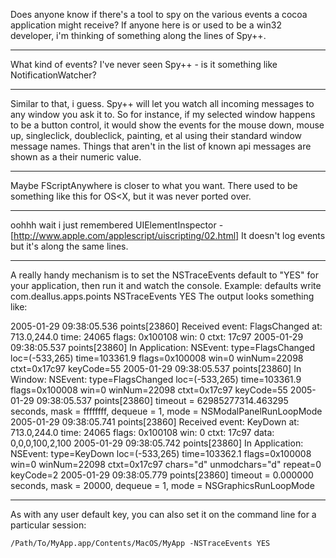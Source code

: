 Does anyone know if there's a tool to spy on the various events a cocoa application might receive?   If anyone here is or used to be a win32 developer, i'm thinking of something along the lines of Spy++.

----

What kind of events? I've never seen Spy++ - is it something like NotificationWatcher?

---- 

Similar to that, i guess.  Spy++ will let you watch all incoming messages to any window you ask it to.   So for instance, if my selected window happens to be a button control, it would show the events for the mouse down, mouse up, singleclick, doubleclick, painting, et al using their standard window message names.   Things that aren't in the list of known api messages are shown as a their numeric value.

----

Maybe FScriptAnywhere is closer to what you want. There used to be something like this for OS<X, but it was never ported over.

----

oohhh wait i just remembered UIElementInspector - [http://www.apple.com/applescript/uiscripting/02.html] It doesn't log events but it's along the same lines.

----

A really handy mechanism is to set the NSTraceEvents default to "YES" for your application, then run it and watch the console. Example:    defaults write com.deallus.apps.points NSTraceEvents YES The output looks something like:

    
2005-01-29 09:38:05.536 points[23860] Received event: FlagsChanged at: 713.0,244.0 time: 24065 flags: 0x100108 win: 0 ctxt: 17c97
2005-01-29 09:38:05.537 points[23860]     In Application: NSEvent: type=FlagsChanged loc=(-533,265) time=103361.9 flags=0x100008 win=0 winNum=22098 ctxt=0x17c97 keyCode=55
2005-01-29 09:38:05.537 points[23860]     In Window: NSEvent: type=FlagsChanged loc=(-533,265) time=103361.9 flags=0x100008 win=0 winNum=22098 ctxt=0x17c97 keyCode=55
2005-01-29 09:38:05.537 points[23860] timeout = 62985277314.463295 seconds, mask = ffffffff, dequeue = 1, mode = NSModalPanelRunLoopMode
2005-01-29 09:38:05.741 points[23860] Received event: KeyDown at: 713.0,244.0 time: 24065 flags: 0x100108 win: 0 ctxt: 17c97 data: 0,0,0,100,2,100
2005-01-29 09:38:05.742 points[23860]     In Application: NSEvent: type=KeyDown loc=(-533,265) time=103362.1 flags=0x100008 win=0 winNum=22098 ctxt=0x17c97 chars="d" unmodchars="d" repeat=0 keyCode=2
2005-01-29 09:38:05.779 points[23860] timeout = 0.000000 seconds, mask = 20000, dequeue = 1, mode = NSGraphicsRunLoopMode


----

As with any user default key, you can also set it on the command line for a particular session:

    /Path/To/MyApp.app/Contents/MacOS/MyApp -NSTraceEvents YES
